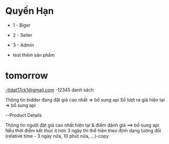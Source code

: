 # Quyền Hạn

- 1 - Biger
- 2 - Seller
- 3 - Admin


- test thêm sản phẩm

# tomorrow

-ttdat17ck1@gmail.com
-12345
danh sách

Thông tin bidder đang đặt giá cao nhất => bổ sung api
Số lượt ra giá hiện tại => bổ sung api

--Product Details

Thông tin người đặt giá cao nhất hiện tại & điểm đánh giá ==> bổ sung api
Nếu thời điểm kết thúc ít hơn 3 ngày thì thể hiện theo định dạng tương đối (relative time - 3 ngày nữa, 10 phút nữa, …)-copy